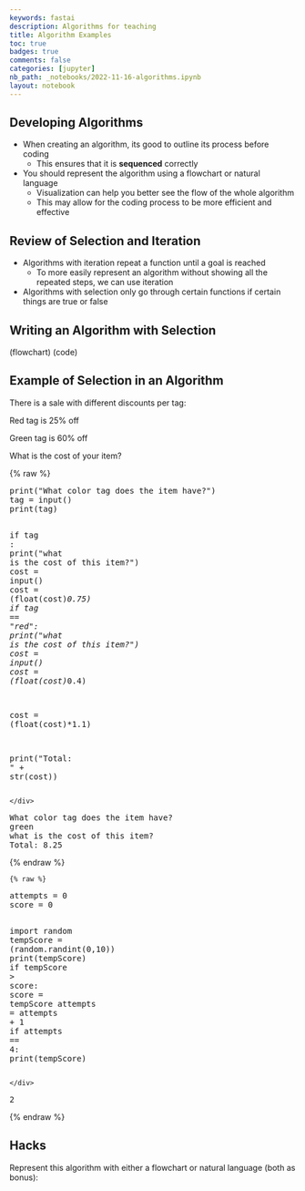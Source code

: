 ```yaml
---
keywords: fastai
description: Algorithms for teaching
title: Algorithm Examples
toc: true 
badges: true
comments: false
categories: [jupyter]
nb_path: _notebooks/2022-11-16-algorithms.ipynb
layout: notebook
---
```


<!--
#################################################
### THIS FILE WAS AUTOGENERATED! DO NOT EDIT! ###
#################################################
# file to edit: _notebooks/2022-11-16-algorithms.ipynb
-->

<div class="container" id="notebook-container">
        
<div class="cell border-box-sizing text_cell rendered"><div class="inner_cell">
<div class="text_cell_render border-box-sizing rendered_html">
<h2 id="Developing-Algorithms">Developing Algorithms<a class="anchor-link" href="#Developing-Algorithms"> </a></h2><ul>
<li>When creating an algorithm, its good to outline its process before coding<ul>
<li>This ensures that it is <strong>sequenced</strong> correctly </li>
</ul>
</li>
<li>You should represent the algorithm using a flowchart or natural language <ul>
<li>Visualization can help you better see the flow of the whole algorithm</li>
<li>This may allow for the coding process to be more efficient and effective</li>
</ul>
</li>
</ul>
<h2 id="Review-of-Selection-and-Iteration">Review of Selection and Iteration<a class="anchor-link" href="#Review-of-Selection-and-Iteration"> </a></h2><ul>
<li>Algorithms with iteration repeat a function until a goal is reached<ul>
<li>To more easily represent an algorithm without showing all the repeated steps, we can use iteration</li>
</ul>
</li>
<li>Algorithms with selection only go through certain functions if certain things are true or false</li>
</ul>
<h2 id="Writing-an-Algorithm-with-Selection">Writing an Algorithm with Selection<a class="anchor-link" href="#Writing-an-Algorithm-with-Selection"> </a></h2><p>(flowchart)
(code)</p>

</div>
</div>
</div>
<div class="cell border-box-sizing text_cell rendered"><div class="inner_cell">
<div class="text_cell_render border-box-sizing rendered_html">
<h2 id="Example-of-Selection-in-an-Algorithm">Example of Selection in an Algorithm<a class="anchor-link" href="#Example-of-Selection-in-an-Algorithm"> </a></h2><p>There is a sale with different discounts per tag:</p>
<p>Red tag is 25% off</p>
<p>Green tag is 60% off</p>
<p>What is the cost of your item?</p>

</div>
</div>
</div>
    {% raw %}
    
<div class="cell border-box-sizing code_cell rendered">
<div class="input">

<div class="inner_cell">
    <div class="input_area">
<div class=" highlight hl-ipython3"><pre><span></span><span class="nb">print</span><span class="p">(</span><span class="s2">&quot;What color tag does the item have?&quot;</span><span class="p">)</span>
<span class="n">tag</span> <span class="o">=</span> <span class="nb">input</span><span class="p">()</span>
<span class="nb">print</span><span class="p">(</span><span class="n">tag</span><span class="p">)</span>

<span class="k">if</span> <span class="n">tag</span> <span class="p">:</span>
    <span class="nb">print</span><span class="p">(</span><span class="s2">&quot;what is the cost of this item?&quot;</span><span class="p">)</span>
    <span class="n">cost</span> <span class="o">=</span> <span class="nb">input</span><span class="p">()</span>
    <span class="n">cost</span> <span class="o">=</span> <span class="p">(</span><span class="nb">float</span><span class="p">(</span><span class="n">cost</span><span class="p">)</span><span class="o">*</span><span class="mf">0.75</span><span class="p">)</span>
<span class="k">if</span> <span class="n">tag</span> <span class="o">==</span> <span class="s2">&quot;red&quot;</span><span class="p">:</span>
    <span class="nb">print</span><span class="p">(</span><span class="s2">&quot;what is the cost of this item?&quot;</span><span class="p">)</span>
    <span class="n">cost</span> <span class="o">=</span> <span class="nb">input</span><span class="p">()</span>
    <span class="n">cost</span> <span class="o">=</span> <span class="p">(</span><span class="nb">float</span><span class="p">(</span><span class="n">cost</span><span class="p">)</span><span class="o">*</span><span class="mf">0.4</span><span class="p">)</span>

<span class="n">cost</span> <span class="o">=</span> <span class="p">(</span><span class="nb">float</span><span class="p">(</span><span class="n">cost</span><span class="p">)</span><span class="o">*</span><span class="mf">1.1</span><span class="p">)</span>

<span class="nb">print</span><span class="p">(</span><span class="s2">&quot;Total: &quot;</span> <span class="o">+</span> <span class="nb">str</span><span class="p">(</span><span class="n">cost</span><span class="p">))</span>
</pre></div>

    </div>
</div>
</div>

<div class="output_wrapper">
<div class="output">

<div class="output_area">

<div class="output_subarea output_stream output_stdout output_text">
<pre>What color tag does the item have?
green
what is the cost of this item?
Total: 8.25
</pre>
</div>
</div>

</div>
</div>

</div>
    {% endraw %}

    {% raw %}
    
<div class="cell border-box-sizing code_cell rendered">
<div class="input">

<div class="inner_cell">
    <div class="input_area">
<div class=" highlight hl-ipython3"><pre><span></span><span class="n">attempts</span> <span class="o">=</span> <span class="mi">0</span>
<span class="n">score</span> <span class="o">=</span> <span class="mi">0</span>

<span class="kn">import</span> <span class="nn">random</span>
<span class="n">tempScore</span> <span class="o">=</span> <span class="p">(</span><span class="n">random</span><span class="o">.</span><span class="n">randint</span><span class="p">(</span><span class="mi">0</span><span class="p">,</span><span class="mi">10</span><span class="p">))</span>
<span class="nb">print</span><span class="p">(</span><span class="n">tempScore</span><span class="p">)</span>
<span class="k">if</span> <span class="n">tempScore</span> <span class="o">&gt;</span> <span class="n">score</span><span class="p">:</span>
    <span class="n">score</span> <span class="o">=</span> <span class="n">tempScore</span>
<span class="n">attempts</span> <span class="o">=</span> <span class="n">attempts</span> <span class="o">+</span> <span class="mi">1</span>
<span class="k">if</span> <span class="n">attempts</span> <span class="o">==</span> <span class="mi">4</span><span class="p">:</span>
    <span class="nb">print</span><span class="p">(</span><span class="n">tempScore</span><span class="p">)</span>
</pre></div>

    </div>
</div>
</div>

<div class="output_wrapper">
<div class="output">

<div class="output_area">

<div class="output_subarea output_stream output_stdout output_text">
<pre>2
</pre>
</div>
</div>

</div>
</div>

</div>
    {% endraw %}

<div class="cell border-box-sizing text_cell rendered"><div class="inner_cell">
<div class="text_cell_render border-box-sizing rendered_html">
<h2 id="Hacks">Hacks<a class="anchor-link" href="#Hacks"> </a></h2><p>Represent this algorithm with either a flowchart or natural language (both as bonus):</p>

</div>
</div>
</div>
</div>
 

